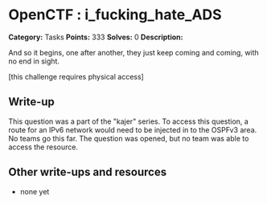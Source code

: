 # OpenCTF : i_fucking_hate_ADS

**Category:** Tasks
**Points:** 333
**Solves:** 0
**Description:**

And so it begins,
one after another,
they just keep coming and coming,
with no end in sight.

[this challenge requires physical access]

## Write-up

This question was a part of the "kajer" series.  To access this question, a route for an IPv6 network would need to be injected in to the OSPFv3 area.  No teams go this far.  The question was opened, but no team was able to access the resource.

## Other write-ups and resources

* none yet
